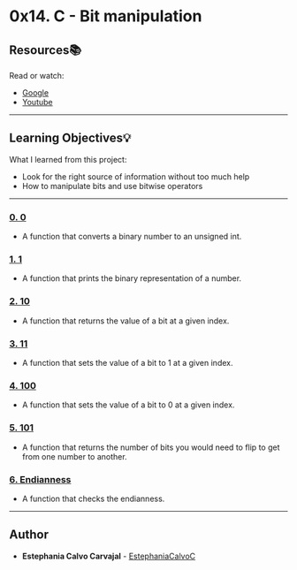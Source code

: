 # 0x14. C - Bit manipulation

## Resources:books:
Read or watch:
* [Google](https://intranet.hbtn.io/rltoken/3N9o0-Gy3fxQoXJy6TUUHw)
* [Youtube](https://intranet.hbtn.io/rltoken/7jk6HSHSs-DdXMEPKW1MoQ)

---
## Learning Objectives:bulb:
What I learned from this project:

* Look for the right source of information without too much help
* How to manipulate bits and use bitwise operators

---
### [0. 0](./0-binary_to_uint.c)
* A function that converts a binary number to an unsigned int.


### [1. 1](./1-print_binary.c)
* A function that prints the binary representation of a number.


### [2. 10](./2-get_bit.c)
* A function that returns the value of a bit at a given index.


### [3. 11](./3-set_bit.c)
* A function that sets the value of a bit to 1 at a given index.


### [4. 100](./4-clear_bit.c)
* A function that sets the value of a bit to 0 at a given index.


### [5. 101](./5-flip_bits.c)
* A function that returns the number of bits you would need to flip to get from one number to another.

### [6. Endianness](./100-get_endianness.c)
* A function that checks the endianness.

---

## Author
* **Estephania Calvo Carvajal** - [EstephaniaCalvoC](https://github.com/EstephaniaCalvoC)

